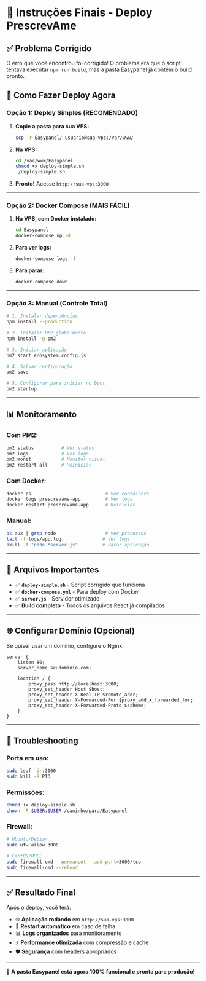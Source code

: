 # 🎯 Instruções Finais - Deploy PrescrevAme

## ✅ Problema Corrigido

O erro que você encontrou foi corrigido! O problema era que o script tentava executar `npm run build`, mas a pasta Easypanel já contém o build pronto.

## 🚀 Como Fazer Deploy Agora

### **Opção 1: Deploy Simples (RECOMENDADO)**

1. **Copie a pasta para sua VPS:**
   ```bash
   scp -r Easypanel/ usuario@sua-vps:/var/www/
   ```

2. **Na VPS:**
   ```bash
   cd /var/www/Easypanel
   chmod +x deploy-simple.sh
   ./deploy-simple.sh
   ```

3. **Pronto!** Acesse `http://sua-vps:3000`

---

### **Opção 2: Docker Compose (MAIS FÁCIL)**

1. **Na VPS, com Docker instalado:**
   ```bash
   cd Easypanel
   docker-compose up -d
   ```

2. **Para ver logs:**
   ```bash
   docker-compose logs -f
   ```

3. **Para parar:**
   ```bash
   docker-compose down
   ```

---

### **Opção 3: Manual (Controle Total)**

```bash
# 1. Instalar dependências
npm install --production

# 2. Instalar PM2 globalmente
npm install -g pm2

# 3. Iniciar aplicação
pm2 start ecosystem.config.js

# 4. Salvar configuração
pm2 save

# 5. Configurar para iniciar no boot
pm2 startup
```

---

## 📊 Monitoramento

### **Com PM2:**
```bash
pm2 status          # Ver status
pm2 logs            # Ver logs
pm2 monit           # Monitor visual
pm2 restart all     # Reiniciar
```

### **Com Docker:**
```bash
docker ps                           # Ver containers
docker logs prescrevame-app         # Ver logs
docker restart prescrevame-app      # Reiniciar
```

### **Manual:**
```bash
ps aux | grep node                  # Ver processos
tail -f logs/app.log               # Ver logs
pkill -f "node.*server.js"         # Parar aplicação
```

---

## 🔧 Arquivos Importantes

- ✅ **`deploy-simple.sh`** - Script corrigido que funciona
- ✅ **`docker-compose.yml`** - Para deploy com Docker
- ✅ **`server.js`** - Servidor otimizado
- ✅ **Build completo** - Todos os arquivos React já compilados

---

## 🌐 Configurar Domínio (Opcional)

Se quiser usar um domínio, configure o Nginx:

```nginx
server {
    listen 80;
    server_name seudominio.com;
    
    location / {
        proxy_pass http://localhost:3000;
        proxy_set_header Host $host;
        proxy_set_header X-Real-IP $remote_addr;
        proxy_set_header X-Forwarded-For $proxy_add_x_forwarded_for;
        proxy_set_header X-Forwarded-Proto $scheme;
    }
}
```

---

## 🚨 Troubleshooting

### **Porta em uso:**
```bash
sudo lsof -i :3000
sudo kill -9 PID
```

### **Permissões:**
```bash
chmod +x deploy-simple.sh
chown -R $USER:$USER /caminho/para/Easypanel
```

### **Firewall:**
```bash
# Ubuntu/Debian
sudo ufw allow 3000

# CentOS/RHEL
sudo firewall-cmd --permanent --add-port=3000/tcp
sudo firewall-cmd --reload
```

---

## ✅ Resultado Final

Após o deploy, você terá:
- 🌐 **Aplicação rodando** em `http://sua-vps:3000`
- 🔄 **Restart automático** em caso de falha
- 📊 **Logs organizados** para monitoramento
- ⚡ **Performance otimizada** com compressão e cache
- 🛡️ **Segurança** com headers apropriados

---

**🎉 A pasta Easypanel está agora 100% funcional e pronta para produção!**
